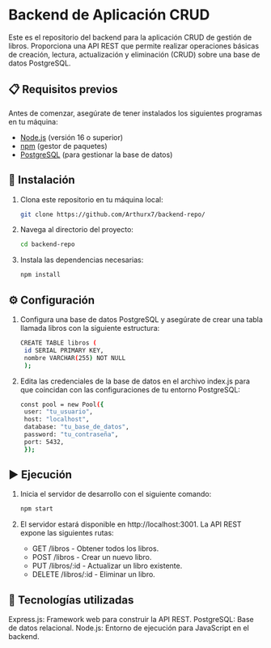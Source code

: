 # Backend de Aplicación CRUD  

Este es el repositorio del backend para la aplicación CRUD de gestión de libros. Proporciona una API REST que permite realizar operaciones básicas de creación, lectura, actualización y eliminación (CRUD) sobre una base de datos PostgreSQL.

## 📋 Requisitos previos

Antes de comenzar, asegúrate de tener instalados los siguientes programas en tu máquina:

- [Node.js](https://nodejs.org/) (versión 16 o superior)
- [npm](https://www.npmjs.com/) (gestor de paquetes)
- [PostgreSQL](https://www.postgresql.org/) (para gestionar la base de datos)

## 🚀 Instalación

1. Clona este repositorio en tu máquina local:

   ```bash
   git clone https://github.com/Arthurx7/backend-repo/

2. Navega al directorio del proyecto:

   ```bash
   cd backend-repo

3. Instala las dependencias necesarias:

   ```bash
   npm install

## ⚙️ Configuración

1. Configura una base de datos PostgreSQL y asegúrate de crear una tabla llamada libros con la siguiente estructura:
   
   ```bash
   CREATE TABLE libros (
    id SERIAL PRIMARY KEY,
    nombre VARCHAR(255) NOT NULL
    );

2. Edita las credenciales de la base de datos en el archivo index.js para que coincidan con las configuraciones de tu entorno PostgreSQL:

   ```bash
   const pool = new Pool({
    user: "tu_usuario",
    host: "localhost",
    database: "tu_base_de_datos",
    password: "tu_contraseña",
    port: 5432,
    });

## ▶️ Ejecución
1. Inicia el servidor de desarrollo con el siguiente comando:

   ```bash
   npm start

2. El servidor estará disponible en http://localhost:3001. La API REST expone las siguientes rutas:
   - GET /libros - Obtener todos los libros.
   - POST /libros - Crear un nuevo libro.
   - PUT /libros/:id - Actualizar un libro existente.
   - DELETE /libros/:id - Eliminar un libro.

## 🛑 Tecnologías utilizadas

Express.js: Framework web para construir la API REST.
PostgreSQL: Base de datos relacional.
Node.js: Entorno de ejecución para JavaScript en el backend.

